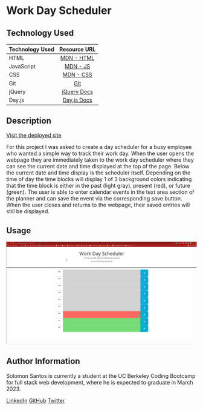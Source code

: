 # Work Day Scheduler

## Technology Used
| Technology Used         | Resource URL           | 
| ------------- |:-------------:| 
| HTML    | [MDN - HTML](https://developer.mozilla.org/en-US/docs/Web/HTML) | 
| JavaScript | [MDN - JS](https://developer.mozilla.org/en-US/docs/Web/JavaScript) |
| CSS     | [MDN - CSS](https://developer.mozilla.org/en-US/docs/Web/CSS) |   
| Git | [Git](https://git-scm.com/)|    
|jQuery | [jQuery Docs](https://api.jquery.com/) |
|Day.js | [Day.js Docs](https://day.js.org/docs/en/installation/installation) |


## Description

[Visit the deployed site](https://captaiiinsolo.github.io/workDayPlanner/)

For this project I was asked to create a day scheduler for a busy employee who wanted a simple way to track their work day. When the user opens the webpage they are immediately taken to the work day scheduler where they can see the current date and time displayed at the top of the page. Below the current date and time display is the scheduler itself. Depending on the time of day the time blocks will display 1 of 3 background colors indicating that the time block is either in the past (light gray), present (red), or future (green). The user is able to enter calendar events in the text area section of the planner and can save the event via the corresponding save button. When the user closes and returns to the webpage, their saved entries will still be displayed. 



## Usage

![Gif of Website demo](./Assets/workDaySceduler.gif)


## Author Information

Solomon Santos is currently a student at the UC Berkeley Coding Bootcamp for full stack web development, where he is expected to graduate in March 2023.

[LinkedIn](https://www.linkedin.com/in/solomon-santos)
[GitHub](https://www.github.com/captaiiinsolo)
[Twitter](https://twitter.com/captaiiinsolo)

